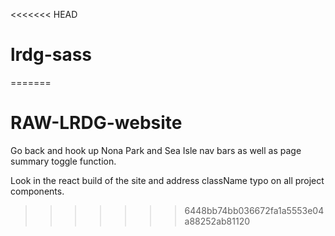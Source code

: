 <<<<<<< HEAD
# lrdg-sass
=======
# RAW-LRDG-website

Go back and hook up Nona Park and Sea Isle nav bars as well as page summary toggle function.

Look in the react build of the site and address className typo on all project components.
>>>>>>> 6448bb74bb036672fa1a5553e04a88252ab81120
